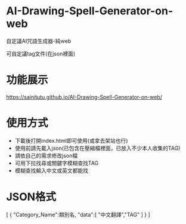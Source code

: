 # AI-Drawing-Spell-Generator-on-web
自定議AI咒語生成器-純web

可自定議tag文件(在json裡面)

# 功能展示
https://sainitutu.github.io/AI-Drawing-Spell-Generator-on-web/

# 使用方式
* 下載後打開index.html即可使用(或拿去架站也行)
* 使用前請先載入json(已包含在壓縮檔裡面，已放入不少本人收集的TAG)
* 請依自己的需求修改json檔
* 可用下拉找尋或關鍵字模糊查找TAG
* 模糊查找輸入中文或英文都能找

# JSON格式
[
	{
		"Category_Name":類別名,
		"data":[
		"中文翻譯","TAG"
		]
	}
]
